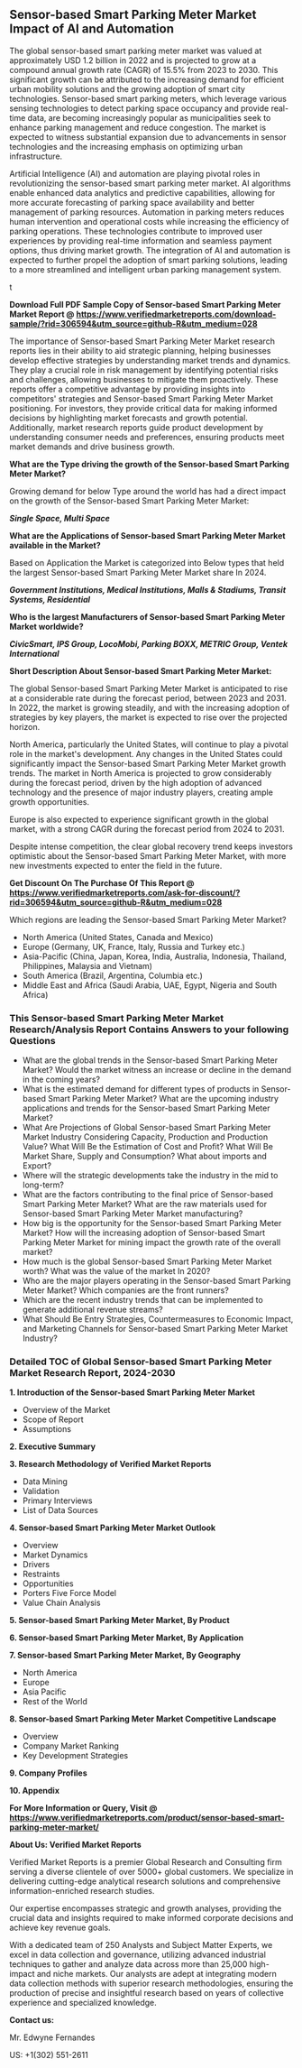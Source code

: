 <h2>Sensor-based Smart Parking Meter Market Impact of AI and Automation</h2><p>The global sensor-based smart parking meter market was valued at approximately USD 1.2 billion in 2022 and is projected to grow at a compound annual growth rate (CAGR) of 15.5% from 2023 to 2030. This significant growth can be attributed to the increasing demand for efficient urban mobility solutions and the growing adoption of smart city technologies. Sensor-based smart parking meters, which leverage various sensing technologies to detect parking space occupancy and provide real-time data, are becoming increasingly popular as municipalities seek to enhance parking management and reduce congestion. The market is expected to witness substantial expansion due to advancements in sensor technologies and the increasing emphasis on optimizing urban infrastructure.</p><p>Artificial Intelligence (AI) and automation are playing pivotal roles in revolutionizing the sensor-based smart parking meter market. AI algorithms enable enhanced data analytics and predictive capabilities, allowing for more accurate forecasting of parking space availability and better management of parking resources. Automation in parking meters reduces human intervention and operational costs while increasing the efficiency of parking operations. These technologies contribute to improved user experiences by providing real-time information and seamless payment options, thus driving market growth. The integration of AI and automation is expected to further propel the adoption of smart parking solutions, leading to a more streamlined and intelligent urban parking management system.</p>t</p><p id="" class=""><strong>Download Full PDF Sample Copy of Sensor-based Smart Parking Meter Market Report @ <a href="https://www.verifiedmarketreports.com/download-sample/?rid=306594&utm_source=github-R&utm_medium=028" target="_blank">https://www.verifiedmarketreports.com/download-sample/?rid=306594&utm_source=github-R&utm_medium=028</a></strong></p><p>The importance of&nbsp;Sensor-based Smart Parking Meter Market research reports lies in their ability to aid strategic planning, helping businesses develop effective strategies by understanding market trends and dynamics. They play a crucial role in risk management by identifying potential risks and challenges, allowing businesses to mitigate them proactively. These reports offer a competitive advantage by providing insights into competitors' strategies and Sensor-based Smart Parking Meter Market positioning. For investors, they provide critical data for making informed decisions by highlighting market forecasts and growth potential. Additionally, market research reports guide product development by understanding consumer needs and preferences, ensuring products meet market demands and drive business growth.</p><p><strong>What are the&nbsp;Type driving the growth of the Sensor-based Smart Parking Meter Market?</strong></p><p id="" class="">Growing demand for below Type around the world has had a direct impact on the growth of the Sensor-based Smart Parking Meter Market:</p><em><strong>Single Space, Multi Space</strong></em></p><strong>What are the&nbsp;Applications&nbsp;of Sensor-based Smart Parking Meter Market available in the Market?</strong></p><p id="" class="">Based on Application the Market is categorized into Below types that held the largest Sensor-based Smart Parking Meter Market share In 2024.</p><em><strong>Government Institutions, Medical Institutions, Malls & Stadiums, Transit Systems, Residential</strong></em></p><strong>Who is the largest Manufacturers of Sensor-based Smart Parking Meter Market worldwide?</strong></p><p><em><strong>CivicSmart, IPS Group, LocoMobi, Parking BOXX, METRIC Group, Ventek International</strong></em></p><p id="" class=""><strong>Short Description About Sensor-based Smart Parking Meter Market:</strong></p><p>The global Sensor-based Smart Parking Meter Market is anticipated to rise at a considerable rate during the forecast period, between 2023 and 2031. In 2022, the market is growing steadily, and with the increasing adoption of strategies by key players, the market is expected to rise over the projected horizon.</p><p>North America, particularly the United States, will continue to play a pivotal role in the market's development. Any changes in the United States could significantly impact the Sensor-based Smart Parking Meter Market growth trends. The market in North America is projected to grow considerably during the forecast period, driven by the high adoption of advanced technology and the presence of major industry players, creating ample growth opportunities.</p><p>Europe is also expected to experience significant growth in the global market, with a strong CAGR during the forecast period from 2024 to 2031.</p><p>Despite intense competition, the clear global recovery trend keeps investors optimistic about the Sensor-based Smart Parking Meter Market, with more new investments expected to enter the field in the future.</p><p id="" class=""><strong>Get Discount On The Purchase Of This Report @ <a href="https://www.verifiedmarketreports.com/ask-for-discount/?rid=306594&utm_source=github-R&utm_medium=028" target="_blank">https://www.verifiedmarketreports.com/ask-for-discount/?rid=306594&utm_source=github-R&utm_medium=028</a></strong></p>Which regions are leading the Sensor-based Smart Parking Meter Market?</p><ul><li>North America (United States, Canada and Mexico)</li><li>Europe (Germany, UK, France, Italy, Russia and Turkey etc.)</li><li>Asia-Pacific (China, Japan, Korea, India, Australia, Indonesia, Thailand, Philippines, Malaysia and Vietnam)</li><li>South America (Brazil, Argentina, Columbia etc.)</li><li>Middle East and Africa (Saudi Arabia, UAE, Egypt, Nigeria and South Africa)</li></ul><h3 id="" class="">This Sensor-based Smart Parking Meter Market Research/Analysis Report Contains Answers to your following Questions</h3><ul><li>What are the global trends in the Sensor-based Smart Parking Meter Market? Would the market witness an increase or decline in the demand in the coming years?</li><li>What is the estimated demand for different types of products in Sensor-based Smart Parking Meter Market? What are the upcoming industry applications and trends for the Sensor-based Smart Parking Meter Market?</li><li>What Are Projections of Global Sensor-based Smart Parking Meter Market Industry Considering Capacity, Production and Production Value? What Will Be the Estimation of Cost and Profit? What Will Be Market Share, Supply and Consumption? What about imports and Export?</li><li>Where will the strategic developments take the industry in the mid to long-term?</li><li>What are the factors contributing to the final price of Sensor-based Smart Parking Meter Market? What are the raw materials used for Sensor-based Smart Parking Meter Market manufacturing?</li><li>How big is the opportunity for the Sensor-based Smart Parking Meter Market? How will the increasing adoption of Sensor-based Smart Parking Meter Market for mining impact the growth rate of the overall market?</li><li>How much is the global Sensor-based Smart Parking Meter Market worth? What was the value of the market In 2020?</li><li>Who are the major players operating in the Sensor-based Smart Parking Meter Market? Which companies are the front runners?</li><li>Which are the recent industry trends that can be implemented to generate additional revenue streams?</li><li>What Should Be Entry Strategies, Countermeasures to Economic Impact, and Marketing Channels for Sensor-based Smart Parking Meter Market Industry?</li></ul><h3 id="" class="">Detailed TOC of Global Sensor-based Smart Parking Meter Market Research Report, 2024-2030</h3><p id="" class=""><strong>1. Introduction of the Sensor-based Smart Parking Meter Market</strong></p><ul><li>Overview of the Market</li><li>Scope of Report</li><li>Assumptions</li></ul><p id="" class=""><strong>2. Executive Summary</strong></p><p id="" class=""><strong>3. Research Methodology of Verified Market Reports</strong></p><ul><li>Data Mining</li><li>Validation</li><li>Primary Interviews</li><li>List of Data Sources</li></ul><p id="" class=""><strong>4. Sensor-based Smart Parking Meter Market Outlook</strong></p><ul><li>Overview</li><li>Market Dynamics</li><li>Drivers</li><li>Restraints</li><li>Opportunities</li><li>Porters Five Force Model</li><li>Value Chain Analysis</li></ul><p id="" class=""><strong>5. Sensor-based Smart Parking Meter Market, By Product</strong></p><p id="" class=""><strong>6. Sensor-based Smart Parking Meter Market, By Application</strong></p><p id="" class=""><strong>7. Sensor-based Smart Parking Meter Market, By Geography</strong></p><ul><li>North America</li><li>Europe</li><li>Asia Pacific</li><li>Rest of the World</li></ul><p id="" class=""><strong>8. Sensor-based Smart Parking Meter Market Competitive Landscape</strong></p><ul><li>Overview</li><li>Company Market Ranking</li><li>Key Development Strategies</li></ul><p id="" class=""><strong>9. Company Profiles</strong></p><p id="" class=""><strong>10. Appendix</strong></p><p id="" class=""><strong>For More Information or Query, Visit @ <a href="https://www.verifiedmarketreports.com/product/sensor-based-smart-parking-meter-market/" target="_blank">https://www.verifiedmarketreports.com/product/sensor-based-smart-parking-meter-market/</a></strong></p><p id="" class=""><strong>About Us: Verified Market Reports</strong></p><p id="" class="">Verified Market Reports is a premier Global Research and Consulting firm serving a diverse clientele of over 5000+ global customers. We specialize in delivering cutting-edge analytical research solutions and comprehensive information-enriched research studies.</p><p id="" class="">Our expertise encompasses strategic and growth analyses, providing the crucial data and insights required to make informed corporate decisions and achieve key revenue goals.</p><p id="" class="">With a dedicated team of 250 Analysts and Subject Matter Experts, we excel in data collection and governance, utilizing advanced industrial techniques to gather and analyze data across more than 25,000 high-impact and niche markets. Our analysts are adept at integrating modern data collection methods with superior research methodologies, ensuring the production of precise and insightful research based on years of collective experience and specialized knowledge.</p><p id="" class=""><strong>Contact us:</strong></p><p id="" class="">Mr. Edwyne Fernandes</p><p id="" class="">US: +1(302) 551-2611</p>